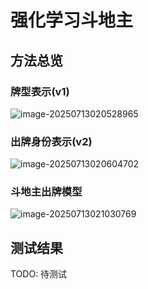 # 强化学习斗地主

## 方法总览

### 牌型表示(v1)

![image-20250713020528965](C:\Users\asndj\AppData\Roaming\Typora\typora-user-images\image-20250713020528965.png)

### 出牌身份表示(v2)

![image-20250713020604702](C:\Users\asndj\AppData\Roaming\Typora\typora-user-images\image-20250713020604702.png)

### 斗地主出牌模型



![image-20250713021030769](C:\Users\asndj\AppData\Roaming\Typora\typora-user-images\image-20250713021030769.png)

## 测试结果

TODO: 待测试

